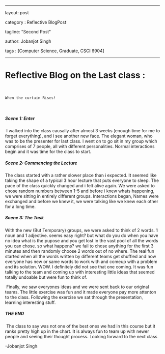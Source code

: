 

---

layout: post

category : Reflective BlogPost

tagline: "Second Post"

author: Jobanjot Singh

tags : [Computer Science, Graduate, CSCI 6904]

---

# Reflective Blog on the Last class :

​

    When the curtain Rises!

​

##### Scene 1: Enter

​
I walked into the class causally after almost 3 weeks (enough time for me to forget everything), and i see another new face. The elegant woman, who was to be the presenter for last class. I went on to go sit in my group which comprises of 7 people, all with different personalities. Normal interactions begin and it was time for the class to start.
​

##### Scene 2: Commencing the Lecture

The class started with a rather slower place than i expected. It seemed like taking the shape of a typical 3 hour lecture that puts everyone to sleep. The pace of the class quickly changed and i felt alive again. We were asked to chose random numbers between 1-5 and before i knew whats happening, we were sitting in entirely different groups. Interactions began, Names were exchanged and before we knew it, we were talking like we knew each other for a long time.


##### Scene 3: The Task

With the new (But Temporary) groups, we were asked to think of 2 words. 1 noun and 1 adjective. seems easy right? but what do you do when you have no idea what is the pupose and you get lost in the vast pool of all the words you can chose. so what happens? we fail to chose anything for the first 3 minutes and then randomly choose 2 words out of no where. The real fun started when all the words written by different teams get shuffled and now everyone has new or same words to work with and comeup with a problem and its solution. WOW. I definitely did not see that one coming. It was fun talking to the team and coming up with interesting little ideas that seemed totally undoable but were fun to think of.

​
Finally, we saw everyones ideas and we were sent back to our original teams. The little exercise was fun and it made everyone pay more attenton to the class. Following the exercise we sat through the presentation, learning interesting stuff.
​

##### THE END

​
The class to say was not one of the best ones we had in this course but it ranks pretty high up in the chart. It is always fun to team up with newer people and seeing their thought process. Looking forward to the next class.
​

-Jobanjot Singh

​

